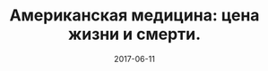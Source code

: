 ---
layout: post
title: "Американская медицина: цена жизни и смерти."
date: 2017-06-11
file: 2017-06-11-vilensky.mp3
excerpt: "Гость программы — Леонид Виленский."
summary: "Гость программы — Леонид Виленский."
duration: "00:59:23"
length: 33678491
explicit: "no"
block: "no"
---